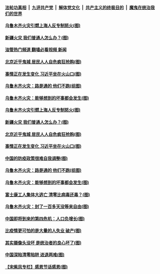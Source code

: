 ####  [法轮功真相](../../../../basic/blob/master/README.md?t=11271031) &nbsp;|&nbsp; [九评共产党](../../../../9ping.md/blob/master/README.md?t=11271031) &nbsp;|&nbsp; [解体党文化](../../../../jtdwh.md/blob/master/README.md?t=11271031)  &nbsp;|&nbsp; [共产主义的终极目的](../../../../gczydzjmd.md/blob/master/README.md?t=11271031) &nbsp;|&nbsp; [魔鬼在统治我们的世界](../../../../mgztzwmdsj.md/blob/master/README.md?t=11271031) 

#### [乌鲁木齐火灾引燃上海人反专制怒火(图)](../pages/p4/1022697.md?t=11271031) 

#### [新疆火灾 我们普通人怎么办？(图)](../pages/p4/1022688.md?t=11271031) 

#### [油管热门频道 翻墙必看视频 新闻](http://129.146.143.75:81/youtube.html?11271031)

#### [北京近乎鬼城 居民人人自危疯狂抢购(图)](../pages/p4/1022691.md?t=11271031) 

#### [事情正在发生变化 习近平坐在火山口(图)](../pages/p4/1022690.md?t=11271031) 

#### [乌鲁木齐火灾：路是通的 他们不跑(组图)](../pages/p4/1022607.md?t=11271031) 

#### [乌鲁木齐火灾：能够想到的坏事都会发生(图)](../pages/p4/1022604.md?t=11271031) 

#### [乌鲁木齐火灾引燃上海人反专制怒火(图)](../pages/p4/1022697.md?t=11271031) 

#### [新疆火灾 我们普通人怎么办？(图)](../pages/p4/1022688.md?t=11271031) 

#### [北京近乎鬼城 居民人人自危疯狂抢购(图)](../pages/p4/1022691.md?t=11271031) 

#### [事情正在发生变化 习近平坐在火山口(图)](../pages/p4/1022690.md?t=11271031) 

#### [中国的防疫政策很难自我调整(图)](../pages/p4/1022686.md?t=11271031) 



#### [乌鲁木齐火灾：路是通的 他们不跑(组图)](../pages/p4/1022607.md?t=11271031) 

#### [乌鲁木齐火灾：能够想到的坏事都会发生(图)](../pages/p4/1022604.md?t=11271031) 

#### [富士康工人集体大逃亡 清零比病毒还毒？(图)](../pages/p4/1022606.md?t=11271031) 

#### [乌鲁木齐火灾：封了一百多天没等来自由(图)](../pages/p4/1022605.md?t=11271031) 


#### [中国即将到来的第四危机：人口负增长(图)](../pages/p4/1022548.md?t=11271031) 

#### [比疫情更可怕的是大量的人失业 破产(图)](../pages/p4/1022527.md?t=11271031) 

#### [其实摄像头没坏 是统治者的良心坏了(图)](../pages/p4/1022530.md?t=11271031) 

#### [中国深陷清零陷阱 进退两难(图)](../pages/p4/1022528.md?t=11271031) 

#### [【宋紫凤专栏】感恩节话感恩(图)](../pages/p4/1022497.md?t=11271031) 




<img src='http://gfw-breaker.win/goodnews/indexes/p4.md' width='0px' height='0px'/>
